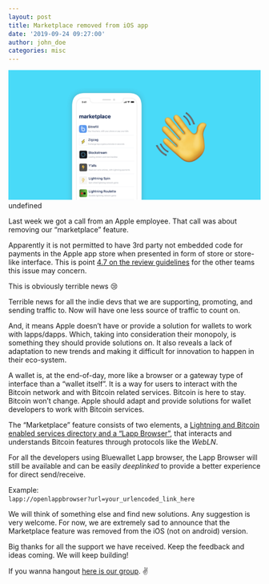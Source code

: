 ```yaml
---
layout: post
title: Marketplace removed from iOS app
date: '2019-09-24 09:27:00'
author: john_doe
categories: misc
---
```


![](/_posts/img/1__0AjNYIYaPUiDuS5OVtcS6g.png)
undefined

Last week we got a call from an Apple employee. That call was about removing our “marketplace” feature.

Apparently it is not permitted to have 3rd party not embedded code for payments in the Apple app store when presented in form of store or store-like interface. This is point [4.7 on the review guidelines](https://developer.apple.com/app-store/review/guidelines/) for the other teams this issue may concern.

This is obviously terrible news 😢

Terrible news for all the indie devs that we are supporting, promoting, and sending traffic to. Now will have one less source of traffic to count on.

And, it means Apple doesn’t have or provide a solution for wallets to work with lapps/dapps. Which, taking into consideration their monopoly, is something they should provide solutions on. It also reveals a lack of adaptation to new trends and making it difficult for innovation to happen in their eco-system.

A wallet is, at the end-of-day, more like a browser or a gateway type of interface than a “wallet itself”. It is a way for users to interact with the Bitcoin network and with Bitcoin related services. Bitcoin is here to stay. Bitcoin won’t change. Apple should adapt and provide solutions for wallet developers to work with Bitcoin services.

The “Marketplace” feature consists of two elements, a [Lightning and Bitcoin enabled services directory and a “Lapp Browser”](https://bluewallet.io/lapps), that interacts and understands Bitcoin features through protocols like the _WebLN_.

For all the developers using Bluewallet Lapp browser, the Lapp Browser will still be available and can be easily _deeplinked_ to provide a better experience for direct send/receive.

Example:  
`lapp://openlappbrowser?url=your_urlencoded_link_here`

We will think of something else and find new solutions. Any suggestion is very welcome. For now, we are extremely sad to announce that the Marketplace feature was removed from the iOS (not on android) version.

Big thanks for all the support we have received. Keep the feedback and ideas coming. We will keep building!

If you wanna hangout [here is our group](https://t.me/bluewallet). ✌️